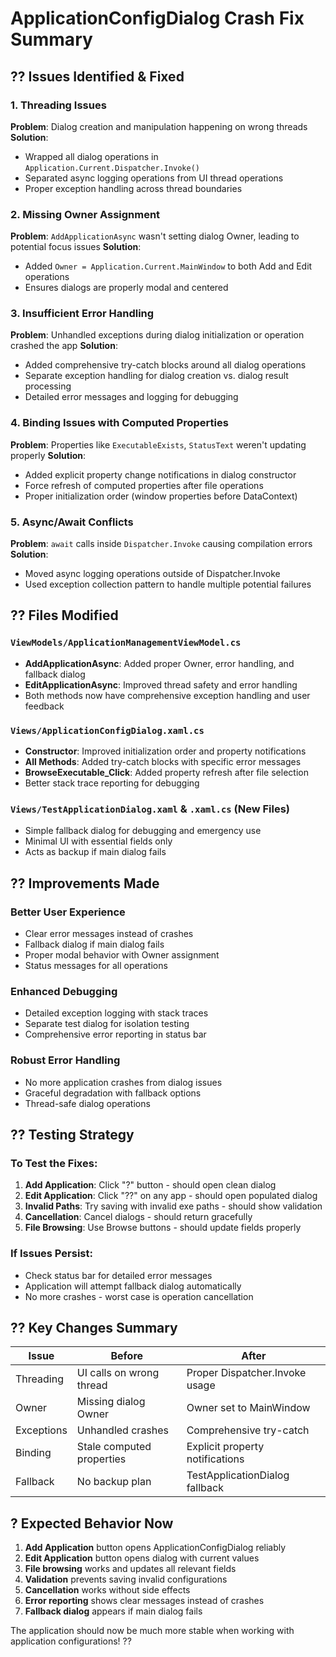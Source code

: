 # ApplicationConfigDialog Crash Fix Summary

## ?? **Issues Identified & Fixed**

### 1. **Threading Issues**
**Problem**: Dialog creation and manipulation happening on wrong threads
**Solution**: 
- Wrapped all dialog operations in `Application.Current.Dispatcher.Invoke()`
- Separated async logging operations from UI thread operations
- Proper exception handling across thread boundaries

### 2. **Missing Owner Assignment**
**Problem**: `AddApplicationAsync` wasn't setting dialog Owner, leading to potential focus issues
**Solution**: 
- Added `Owner = Application.Current.MainWindow` to both Add and Edit operations
- Ensures dialogs are properly modal and centered

### 3. **Insufficient Error Handling**
**Problem**: Unhandled exceptions during dialog initialization or operation crashed the app
**Solution**: 
- Added comprehensive try-catch blocks around all dialog operations
- Separate exception handling for dialog creation vs. dialog result processing
- Detailed error messages and logging for debugging

### 4. **Binding Issues with Computed Properties**
**Problem**: Properties like `ExecutableExists`, `StatusText` weren't updating properly
**Solution**: 
- Added explicit property change notifications in dialog constructor
- Force refresh of computed properties after file operations
- Proper initialization order (window properties before DataContext)

### 5. **Async/Await Conflicts**
**Problem**: `await` calls inside `Dispatcher.Invoke` causing compilation errors
**Solution**: 
- Moved async logging operations outside of Dispatcher.Invoke
- Used exception collection pattern to handle multiple potential failures

## ?? **Files Modified**

### `ViewModels/ApplicationManagementViewModel.cs`
- **AddApplicationAsync**: Added proper Owner, error handling, and fallback dialog
- **EditApplicationAsync**: Improved thread safety and error handling
- Both methods now have comprehensive exception handling and user feedback

### `Views/ApplicationConfigDialog.xaml.cs`
- **Constructor**: Improved initialization order and property notifications
- **All Methods**: Added try-catch blocks with specific error messages
- **BrowseExecutable_Click**: Added property refresh after file selection
- Better stack trace reporting for debugging

### `Views/TestApplicationDialog.xaml` & `.xaml.cs` (New Files)
- Simple fallback dialog for debugging and emergency use
- Minimal UI with essential fields only
- Acts as backup if main dialog fails

## ?? **Improvements Made**

### **Better User Experience**
- Clear error messages instead of crashes
- Fallback dialog if main dialog fails
- Proper modal behavior with Owner assignment
- Status messages for all operations

### **Enhanced Debugging**
- Detailed exception logging with stack traces
- Separate test dialog for isolation testing
- Comprehensive error reporting in status bar

### **Robust Error Handling**
- No more application crashes from dialog issues
- Graceful degradation with fallback options
- Thread-safe dialog operations

## ?? **Testing Strategy**

### **To Test the Fixes:**
1. **Add Application**: Click "?" button - should open clean dialog
2. **Edit Application**: Click "??" on any app - should open populated dialog
3. **Invalid Paths**: Try saving with invalid exe paths - should show validation
4. **Cancellation**: Cancel dialogs - should return gracefully
5. **File Browsing**: Use Browse buttons - should update fields properly

### **If Issues Persist:**
- Check status bar for detailed error messages
- Application will attempt fallback dialog automatically
- No more crashes - worst case is operation cancellation

## ?? **Key Changes Summary**

| Issue | Before | After |
|-------|--------|-------|
| Threading | UI calls on wrong thread | Proper Dispatcher.Invoke usage |
| Owner | Missing dialog Owner | Owner set to MainWindow |
| Exceptions | Unhandled crashes | Comprehensive try-catch |
| Binding | Stale computed properties | Explicit property notifications |
| Fallback | No backup plan | TestApplicationDialog fallback |

## ? **Expected Behavior Now**

1. **Add Application** button opens ApplicationConfigDialog reliably
2. **Edit Application** button opens dialog with current values
3. **File browsing** works and updates all relevant fields
4. **Validation** prevents saving invalid configurations
5. **Cancellation** works without side effects
6. **Error reporting** shows clear messages instead of crashes
7. **Fallback dialog** appears if main dialog fails

The application should now be much more stable when working with application configurations! ??